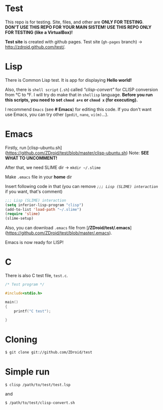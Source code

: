 # Test

This repo is for testing. Site, files, and other are **ONLY FOR TESTING**. **DON'T USE THIS REPO FOR YOUR MAIN SISTEM! USE THIS REPO ONLY FOR TESTING (like a VirtualBox)!**

**Test site** is created with github pages. Test site (`gh-pages` branch) → http://zdroid.github.com/test/.

# Lisp

There is Common Lisp test. It is app for displaying **Hello world!**

Also, there is `shell script` (`.sh`) called *"clisp-convert"* for CLISP conversion from °C to °F. I will try do make that in `shellisp` language. **Before you run this scripts, you need to set `chmod a+x` or `chmod x` (for executing).**

I recommend `Emacs` (see **# Emacs**) for editing this code. If you don't want use Emacs, you can try other (`gedit`, `nano`, `vi(m)`...).

# Emacs

Firstly, run [clisp-ubuntu.sh] (https://github.com/ZDroid/test/blob/master/clisp-ubuntu.sh)
Note: **SEE WHAT TO UNCOMMENT!**

After that, we need SLIME dir → `mkdir ~/.slime`

Make `.emacs` file in your **home** dir

Insert following code in that (you can remove *`;;; Lisp (SLIME) interaction`* if you want, that's comment)
```lisp
;;; Lisp (SLIME) interaction
(setq inferior-lisp-program "clisp")
(add-to-list 'load-path "~/.slime")
(require 'slime)
(slime-setup)
```
Also, you can download `.emacs` file from [**/ZDroid/test/.emacs**] (https://github.com/ZDroid/test/blob/master/.emacs).

Emacs is now ready for LISP!

# C
There is also C test file, `test.c`.
```c
/* Test program */

#include<stdio.h>

main()
{
    printf("C test");

}
```

# Cloning
```bash
$ git clone git://github.com/ZDroid/test
```

# Simple run
```shell
$ clisp /path/to/test/test.lsp
```
and
```bash
$ /path/to/test/clisp-convert.sh
```
